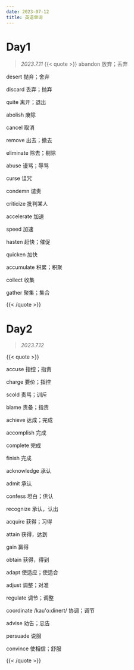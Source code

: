 ```yaml
---
date: 2023-07-12
title: 英语单词
---
```




# Day1
> *2023.7.11*
{{< quote >}}
abandon      放弃；丢弃

desert      抛弃；舍弃

discard      丢弃；抛弃

quite      离开；退出



abolish      废除

cancel      取消

remove      出去；撤去

eliminate      除去；剔除



abuse      谩骂；辱骂

curse      诅咒

condemn      谴责

criticize      批判某人



accelerate      加速

speed      加速

hasten      赶快；催促

quicken      加快



accumulate      积累；积聚

collect      收集

gather      聚集；集合

{{< /quote >}}





# Day2
> *2023.7.12*


{{< quote >}}

accuse      指控；指责

charge      要价；指控

scold      责骂；训斥

blame      责备；指责

achieve      达成；完成

accomplish      完成

complete      完成

finish      完成




acknowledge      承认

admit      承认

confess      坦白；供认

recognize      承认，认出



acquire      获得；习得

attain      获得，达到

gain      赢得

obtain      获得，得到



adapt     使适应；使适合

adjust      调整；对准

regulate      调节；调整

coordinate      /kau'o:dinert/      协调；调节




advise    劝告；忠告  

persuade      说服

convince      使相信；舒服

{{< /quote >}}



  
